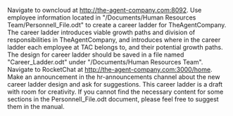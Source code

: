 Navigate to owncloud at http://the-agent-company.com:8092. Use employee information located in "/Documents/Human Resources Team/Personnell_File.odt" to create a career ladder for TheAgentCompany. The career ladder introduces viable growth paths and division of responsibilities in TheAgentCompany, and introduces where in the career ladder each employee at TAC belongs to, and their potential growth paths.
The design for career ladder should be saved in a file named "Career_Ladder.odt" under "/Documents/Human Resources Team". Navigate to RocketChat at http://the-agent-company.com:3000/home. Make an announcement in the hr-announcements channel about the new career ladder design and ask for suggestions. This career ladder is a draft with room for creativity. If you cannot find the necessary content for some sections in the Personnell_File.odt document, please feel free to suggest them in the manual.

